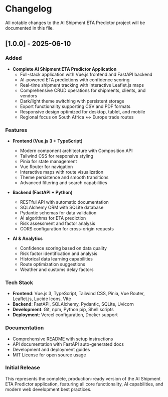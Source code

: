 # Changelog

All notable changes to the AI Shipment ETA Predictor project will be documented in this file.

## [1.0.0] - 2025-06-10

### Added
- **Complete AI Shipment ETA Predictor Application**
  - Full-stack application with Vue.js frontend and FastAPI backend
  - AI-powered ETA predictions with confidence scoring
  - Real-time shipment tracking with interactive Leaflet.js maps
  - Comprehensive CRUD operations for shipments, clients, and vendors
  - Dark/light theme switching with persistent storage
  - Export functionality supporting CSV and PDF formats
  - Responsive design optimized for desktop, tablet, and mobile
  - Regional focus on South Africa ↔ Europe trade routes

### Features
- **Frontend (Vue.js 3 + TypeScript)**
  - Modern component architecture with Composition API
  - Tailwind CSS for responsive styling
  - Pinia for state management
  - Vue Router for navigation
  - Interactive maps with route visualization
  - Theme persistence and smooth transitions
  - Advanced filtering and search capabilities

- **Backend (FastAPI + Python)**
  - RESTful API with automatic documentation
  - SQLAlchemy ORM with SQLite database
  - Pydantic schemas for data validation
  - AI algorithms for ETA prediction
  - Risk assessment and factor analysis
  - CORS configuration for cross-origin requests

- **AI & Analytics**
  - Confidence scoring based on data quality
  - Risk factor identification and analysis
  - Historical data learning capabilities
  - Route optimization suggestions
  - Weather and customs delay factors

### Tech Stack
- **Frontend**: Vue.js 3, TypeScript, Tailwind CSS, Pinia, Vue Router, Leaflet.js, Lucide Icons, Vite
- **Backend**: FastAPI, SQLAlchemy, Pydantic, SQLite, Uvicorn
- **Development**: Git, npm, Python pip, Shell scripts
- **Deployment**: Vercel configuration, Docker support

### Documentation
- Comprehensive README with setup instructions
- API documentation with FastAPI auto-generated docs
- Development and deployment guides
- MIT License for open source usage

### Initial Release
This represents the complete, production-ready version of the AI Shipment ETA Predictor application, featuring all core functionality, AI capabilities, and modern web development best practices.
